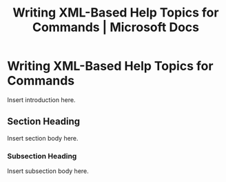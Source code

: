 ﻿---
title: "Writing XML-Based Help Topics for Commands | Microsoft Docs"
ms.custom: ""
ms.date: "09/12/2016"
ms.reviewer: ""
ms.suite: ""
ms.tgt_pltfrm: ""
ms.topic: "article"
ms.assetid: 36548d9d-a871-4fc5-b9f9-70f7132d04af
caps.latest.revision: 4
---
# Writing XML-Based Help Topics for Commands
Insert introduction here.

## Section Heading
 Insert section body here.

### Subsection Heading
 Insert subsection body here.
